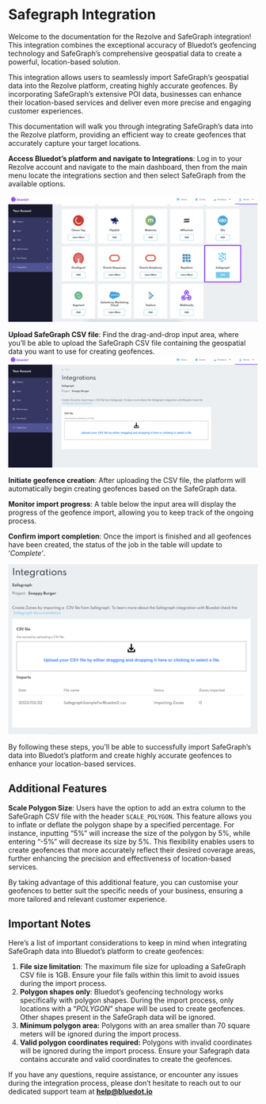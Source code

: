 Safegraph Integration
=====================

Welcome to the documentation for the Rezolve and SafeGraph integration! This integration combines the exceptional accuracy of Bluedot’s geofencing technology and SafeGraph’s comprehensive geospatial data to create a powerful, location-based solution.

This integration allows users to seamlessly import SafeGraph’s geospatial data into the Rezolve platform, creating highly accurate geofences. By incorporating SafeGraph’s extensive POI data, businesses can enhance their location-based services and deliver even more precise and engaging customer experiences.

This documentation will walk you through integrating SafeGraph’s data into the Rezolve platform, providing an efficient way to create geofences that accurately capture your target locations.

**Access Bluedot’s platform and navigate to Integrations**: Log in to your Rezolve account and navigate to the main dashboard, then from the main menu locate the integrations section and then select SafeGraph from the available options.

![](../assets/safegrapg_integrations_page-1024x520.png)

**Upload SafeGraph CSV file**: Find the drag-and-drop input area, where you’ll be able to upload the SafeGraph CSV file containing the geospatial data you want to use for creating geofences.  
![](../assets/safegraph_upload_file-1024x460.png)

**Initiate geofence creation**: After uploading the CSV file, the platform will automatically begin creating geofences based on the SafeGraph data.

**Monitor import progress**: A table below the input area will display the progress of the geofence import, allowing you to keep track of the ongoing process.

**Confirm import completion**: Once the import is finished and all geofences have been created, the status of the job in the table will update to ‘_Complete’_.

![](../assets/safegraph_imports_history-1024x696.png)

By following these steps, you’ll be able to successfully import SafeGraph’s data into Bluedot’s platform and create highly accurate geofences to enhance your location-based services.

Additional Features
-------------------

**Scale Polygon Size**: Users have the option to add an extra column to the SafeGraph CSV file with the header `SCALE_POLYGON`. This feature allows you to inflate or deflate the polygon shape by a specified percentage. For instance, inputting “5%” will increase the size of the polygon by 5%, while entering “-5%” will decrease its size by 5%. This flexibility enables users to create geofences that more accurately reflect their desired coverage areas, further enhancing the precision and effectiveness of location-based services.

By taking advantage of this additional feature, you can customise your geofences to better suit the specific needs of your business, ensuring a more tailored and relevant customer experience.

Important Notes
---------------

Here’s a list of important considerations to keep in mind when integrating SafeGraph data into Bluedot’s platform to create geofences:

1.  **File size limitation**: The maximum file size for uploading a SafeGraph CSV file is 1GB. Ensure your file falls within this limit to avoid issues during the import process.
2.  **Polygon shapes only**: Bluedot’s geofencing technology works specifically with polygon shapes. During the import process, only locations with a “_POLYGON_” shape will be used to create geofences. Other shapes present in the SafeGraph data will be ignored.
3.  **Minimum polygon area:** Polygons with an area smaller than 70 square meters will be ignored during the import process.
4.  **Valid polygon coordinates required:** Polygons with invalid coordinates will be ignored during the import process. Ensure your Safegraph data contains accurate and valid coordinates to create the geofences.

If you have any questions, require assistance, or encounter any issues during the integration process, please don’t hesitate to reach out to our dedicated support team at **[help@bluedot.io](mailto:help@bluedot.io)**